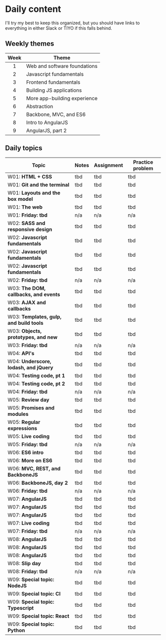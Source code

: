 # Daily content

I'll try my best to keep this organized, but you should have links to everything in either Slack or TIYO if this falls behind.


## Weekly themes

| Week  | Theme                         |
|:-----:|-------------------------------|
| 1     | Web and software foundations  |
| 2     | Javascript fundamentals       |
| 3     | Frontend fundamentals         |
| 4     | Building JS applications      |
| 5     | More app-building experience  |
| 6     | Abstraction                   |
| 7     | Backbone, MVC, and ES6        |
| 8     | Intro to AngularJS            |
| 9     | AngularJS, part 2             |

## Daily topics

| Topic                                     | Notes     | Assignment    | Practice problem  |
|-------------------------------------------|-----------|---------------|-------------------|
| W01: **HTML + CSS**                       | tbd       | tbd           | tbd               |
| W01: **Git and the terminal**             | tbd       | tbd           | tbd               |
| W01: **Layouts and the box model**        | tbd       | tbd           | tbd               |
| W01: **The web**                          | tbd       | tbd           | tbd               |
| W01: **Friday: tbd**                      | n/a       | n/a           | n/a               |
| W02: **SASS and responsive design**       | tbd       | tbd           | tbd               |
| W02: **Javascript fundamentals**          | tbd       | tbd           | tbd               |
| W02: **Javascript fundamentals**          | tbd       | tbd           | tbd               |
| W02: **Javascript fundamentals**          | tbd       | tbd           | tbd               |
| W02: **Friday: tbd**                      | n/a       | n/a           | n/a               |
| W03: **The DOM, callbacks, and events**   | tbd       | tbd           | tbd               |
| W03: **AJAX and callbacks**               | tbd       | tbd           | tbd               |
| W03: **Templates, gulp, and build tools** | tbd       | tbd           | tbd               |
| W03: **Objects, prototypes, and new**     | tbd       | tbd           | tbd               |
| W03: **Friday: tbd**                      | n/a       | n/a           | n/a               |
| W04: **API's**                            | tbd       | tbd           | tbd               |
| W04: **Underscore, lodash, and jQuery**   | tbd       | tbd           | tbd               |
| W04: **Testing code, pt 1**               | tbd       | tbd           | tbd               |
| W04: **Testing code, pt 2**               | tbd       | tbd           | tbd               |
| W04: **Friday: tbd**                      | n/a       | n/a           | n/a               |
| W05: **Review day**                       | tbd       | tbd           | tbd               |
| W05: **Promises and modules**             | tbd       | tbd           | tbd               |
| W05: **Regular expressions**              | tbd       | tbd           | tbd               |
| W05: **Live coding**                      | tbd       | tbd           | tbd               |
| W05: **Friday: tbd**                      | n/a       | n/a           | n/a               |
| W06: **ES6 intro**                        | tbd       | tbd           | tbd               |
| W06: **More on ES6**                      | tbd       | tbd           | tbd               |
| W06: **MVC, REST, and BackboneJS**        | tbd       | tbd           | tbd               |
| W06: **BackboneJS, day 2**                | tbd       | tbd           | tbd               |
| W06: **Friday: tbd**                      | n/a       | n/a           | n/a               |
| W07: **AngularJS**                        | tbd       | tbd           | tbd               |
| W07: **AngularJS**                        | tbd       | tbd           | tbd               |
| W07: **AngularJS**                        | tbd       | tbd           | tbd               |
| W07: **Live coding**                      | tbd       | tbd           | tbd               |
| W07: **Friday: tbd**                      | n/a       | n/a           | n/a               |
| W08: **AngularJS**                        | tbd       | tbd           | tbd               |
| W08: **AngularJS**                        | tbd       | tbd           | tbd               |
| W08: **AngularJS**                        | tbd       | tbd           | tbd               |
| W08: **Slip day**                         | tbd       | tbd           | tbd               |
| W08: **Friday: tbd**                      | n/a       | n/a           | n/a               |
| W09: **Special topic: NodeJS**            | tbd       | tbd           | tbd               |
| W09: **Special topic: CI**                | tbd       | tbd           | tbd               |
| W09: **Special topic: Typescript**        | tbd       | tbd           | tbd               |
| W09: **Special topic: React**             | tbd       | tbd           | tbd               |
| W09: **Special topic: Python**            | tbd       | tbd           | tbd               |

